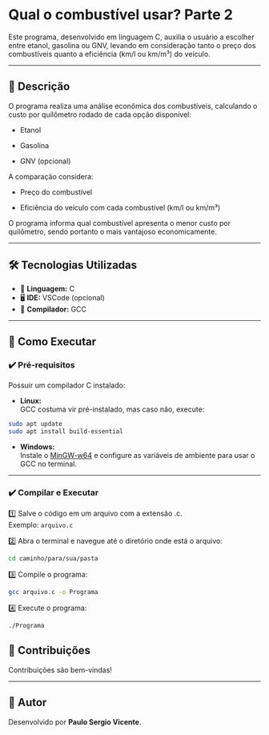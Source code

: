 # Qual o combustível usar? Parte 2

Este programa, desenvolvido em linguagem C, auxilia o usuário a escolher entre etanol, gasolina ou GNV, levando em consideração tanto o preço dos combustíveis quanto a eficiência (km/l ou km/m³) do veículo.

---

## 📜 Descrição

O programa realiza uma análise econômica dos combustíveis, calculando o custo por quilômetro rodado de cada opção disponível:

- Etanol

- Gasolina

- GNV (opcional)

A comparação considera:

- Preço do combustível

- Eficiência do veículo com cada combustível (km/l ou km/m³)

O programa informa qual combustível apresenta o menor custo por quilômetro, sendo portanto o mais vantajoso economicamente.

---

## 🛠️ Tecnologias Utilizadas

- 🧠 **Linguagem:** C
- 🖥️ **IDE:** VSCode (opcional)
- 🔧 **Compilador:** GCC

---

## 🚀 Como Executar

### ✔️ Pré-requisitos

Possuir um compilador C instalado:

- **Linux:**  
GCC costuma vir pré-instalado, mas caso não, execute:  
```bash
sudo apt update
sudo apt install build-essential
```

- **Windows:**  
Instale o [MinGW-w64](https://www.mingw-w64.org/) e configure as variáveis de ambiente para usar o GCC no terminal.

---

### ✔️ Compilar e Executar

1️⃣ Salve o código em um arquivo com a extensão .c.  
Exemplo: ```arquivo.c```

2️⃣ Abra o terminal e navegue até o diretório onde está o arquivo:  
```bash
cd caminho/para/sua/pasta
```

3️⃣ Compile o programa:  
```bash
gcc arquivo.c -o Programa
```

4️⃣ Execute o programa:  
```bash
./Programa
```

## 🤝 Contribuições

Contribuições são bem-vindas!  

---

## 🙌 Autor

Desenvolvido por **Paulo Sergio Vicente**. 
